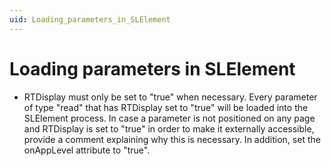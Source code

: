 ```yaml
---
uid: Loading_parameters_in_SLElement
---
```


# Loading parameters in SLElement

- RTDisplay must only be set to "true" when necessary. Every parameter of type "read" that has RTDisplay set to "true" will be loaded into the SLElement process. In case a parameter is not positioned on any page and RTDisplay is set to "true" in order to make it externally accessible, provide a comment explaining why this is necessary. In addition, set the onAppLevel attribute to "true".
